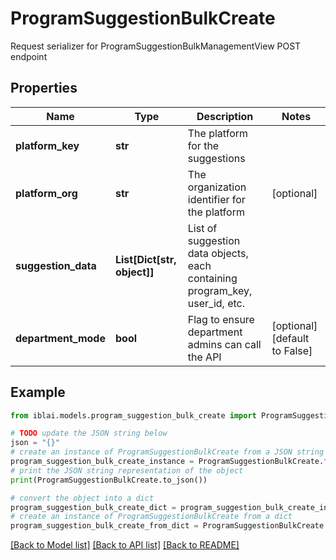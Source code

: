 # ProgramSuggestionBulkCreate

Request serializer for ProgramSuggestionBulkManagementView POST endpoint

## Properties

Name | Type | Description | Notes
------------ | ------------- | ------------- | -------------
**platform_key** | **str** | The platform for the suggestions | 
**platform_org** | **str** | The organization identifier for the platform | [optional] 
**suggestion_data** | **List[Dict[str, object]]** | List of suggestion data objects, each containing program_key, user_id, etc. | 
**department_mode** | **bool** | Flag to ensure department admins can call the API | [optional] [default to False]

## Example

```python
from iblai.models.program_suggestion_bulk_create import ProgramSuggestionBulkCreate

# TODO update the JSON string below
json = "{}"
# create an instance of ProgramSuggestionBulkCreate from a JSON string
program_suggestion_bulk_create_instance = ProgramSuggestionBulkCreate.from_json(json)
# print the JSON string representation of the object
print(ProgramSuggestionBulkCreate.to_json())

# convert the object into a dict
program_suggestion_bulk_create_dict = program_suggestion_bulk_create_instance.to_dict()
# create an instance of ProgramSuggestionBulkCreate from a dict
program_suggestion_bulk_create_from_dict = ProgramSuggestionBulkCreate.from_dict(program_suggestion_bulk_create_dict)
```
[[Back to Model list]](../README.md#documentation-for-models) [[Back to API list]](../README.md#documentation-for-api-endpoints) [[Back to README]](../README.md)


